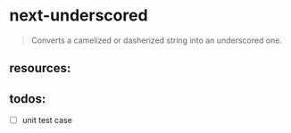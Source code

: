 # next-underscored
> Converts a camelized or dasherized string into an underscored one.


## resources:

## todos:
- [ ] unit test case
